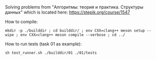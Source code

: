 Solving problems from "Алгоритмы: теория и практика. Структуры данных" which is located  here: https://stepik.org/course/1547

How to compile:
```shell
mkdir -p ./builddir ; cd builddir/ ; env CXX=clang++ meson setup --wipe ; env CXX=clang++ meson compile --verbose ; cd ../
```

How to run tests (task 01 as example):
```shell
sh test_runner.sh ./builddir/01 ./01/tests
```